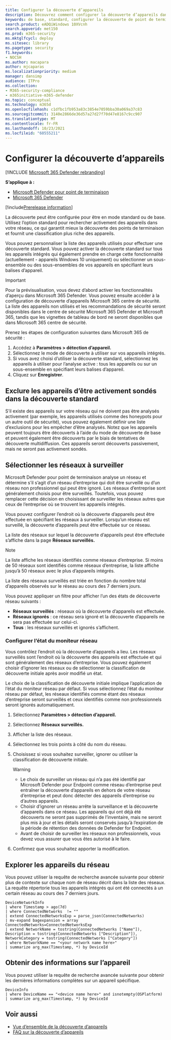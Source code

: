 ```yaml
---
title: Configurer la découverte d’appareils
description: Découvrez comment configurer la découverte d’appareils dans Microsoft 365 Defender à l’aide de la découverte standard ou de base
keywords: de base, standard, configurer la découverte de point de terminaison, la découverte d’appareils
search.product: eADQiWindows 10XVcnh
search.appverid: met150
ms.prod: m365-security
ms.mktglfcycl: deploy
ms.sitesec: library
ms.pagetype: security
f1.keywords:
- NOCSH
ms.author: macapara
author: mjcaparas
ms.localizationpriority: medium
manager: dansimp
audience: ITPro
ms.collection:
- M365-security-compliance
- m365initiative-m365-defender
ms.topic: conceptual
ms.technology: m365d
ms.openlocfilehash: c1dfbc1fb953a83c3854e7059bba30a069a37c83
ms.sourcegitcommit: 3140e2866de36d57a27d27f70d47e8167c9cc907
ms.translationtype: MT
ms.contentlocale: fr-FR
ms.lasthandoff: 10/23/2021
ms.locfileid: "60555211"
---
```

# <a name="configure-device-discovery"></a>Configurer la découverte d’appareils

[!INCLUDE [Microsoft 365 Defender rebranding](../../includes/microsoft-defender.md)]

**S’applique à :**
- [Microsoft Defender pour point de terminaison](https://go.microsoft.com/fwlink/p/?linkid=2146631)
- [Microsoft 365 Defender](https://go.microsoft.com/fwlink/?linkid=2118804)

[!include[Prerelease information](../../includes/prerelease.md)]

La découverte peut être configurée pour être en mode standard ou de base. Utilisez l’option standard pour rechercher activement des appareils dans votre réseau, ce qui garantit mieux la découverte des points de terminaison et fournit une classification plus riche des appareils.


Vous pouvez personnaliser la liste des appareils utilisés pour effectuer une découverte standard. Vous pouvez activer la découverte standard sur tous les appareils intégrés qui également prendre en charge cette fonctionnalité (actuellement - appareils Windows 10 uniquement) ou sélectionner un sous-ensemble ou des sous-ensembles de vos appareils en spécifiant leurs balises d’appareil.

> [!IMPORTANT]
> Pour la prévisualisation, vous devez d’abord activer les fonctionnalités d’aperçu dans Microsoft 365 Defender.
> Vous pouvez ensuite accéder à la configuration de découverte d’appareils Microsoft 365 centre de sécurité. La liste des appareils non utilisés et les recommandations de sécurité seront disponibles dans le centre de sécurité Microsoft 365 Defender et Microsoft 365, tandis que les vignettes de tableau de bord ne seront disponibles que dans Microsoft 365 centre de sécurité.

Prenez les étapes de configuration suivantes dans Microsoft 365 de sécurité :

1. Accédez à **Paramètres > détection d’appareil.**
2. Sélectionnez le mode de découverte à utiliser sur vos appareils intégrés.
3. Si vous avez choisi d’utiliser la découverte standard, sélectionnez les appareils à utiliser pour l’analyse active : tous les appareils ou sur un sous-ensemble en spécifiant leurs balises d’appareil.
4. Cliquez sur **Enregistrer**.

## <a name="exclude-devices-from-being-actively-probed-in-standard-discovery"></a>Exclure les appareils d’être activement sondés dans la découverte standard

S’il existe des appareils sur votre réseau qui ne doivent pas être analysés activement (par exemple, les appareils utilisés comme des honeypots pour un autre outil de sécurité), vous pouvez également définir une liste d’exclusions pour les empêcher d’être analysés. Notez que les appareils peuvent toujours être découverts à l’aide du mode de découverte de base et peuvent également être découverts par le biais de tentatives de découverte multidiffusion. Ces appareils seront découverts passivement, mais ne seront pas activement sondés.   

## <a name="select-networks-to-monitor"></a>Sélectionner les réseaux à surveiller

 Microsoft Defender pour point de terminaison analyse un réseau et détermine s’il s’agit d’un réseau d’entreprise qui doit être surveillé ou d’un réseau non professionnel qui peut être ignoré. Les réseaux d’entreprise sont généralement choisis pour être surveillés. Toutefois, vous pouvez remplacer cette décision en choisissant de surveiller les réseaux autres que ceux de l’entreprise où se trouvent les appareils intégrés.

Vous pouvez configurer l’endroit où la découverte d’appareils peut être effectuée en spécifiant les réseaux à surveiller. Lorsqu’un réseau est surveillé, la découverte d’appareils peut être effectuée sur ce réseau.

La liste des réseaux sur lequel la découverte d’appareils peut être effectuée s’affiche dans la page **Réseaux surveillés.**

> [!NOTE]
> La liste affiche les réseaux identifiés comme réseaux d’entreprise. Si moins de 50 réseaux sont identifiés comme réseaux d’entreprise, la liste affiche jusqu’à 50 réseaux avec le plus d’appareils intégrés. 

La liste des réseaux surveillés est triée en fonction du nombre total d’appareils observés sur le réseau au cours des 7 derniers jours.

Vous pouvez appliquer un filtre pour afficher l’un des états de découverte réseau suivants :

- **Réseaux surveillés** : réseaux où la découverte d’appareils est effectuée.
- **Réseaux ignorés** : ce réseau sera ignoré et la découverte d’appareils ne sera pas effectuée sur celui-ci.
- **Tous** : les réseaux surveillés et ignorés s’affichent.

### <a name="configure-the-network-monitor-state"></a>Configurer l’état du moniteur réseau

Vous contrôlez l’endroit où la découverte d’appareils a lieu. Les réseaux surveillés sont l’endroit où la découverte des appareils est effectuée et qui sont généralement des réseaux d’entreprise. Vous pouvez également choisir d’ignorer les réseaux ou de sélectionner la classification de découverte initiale après avoir modifié un état.

Le choix de la classification de découverte initiale implique l’application de l’état du moniteur réseau par défaut. Si vous sélectionnez l’état du moniteur réseau par défaut, les réseaux identifiés comme étant des réseaux d’entreprise seront surveillés et ceux identifiés comme non professionnels seront ignorés automatiquement.

1. Sélectionnez **Paramètres > détection d’appareil.**
2. Sélectionnez **Réseaux surveillés.**
3. Afficher la liste des réseaux.
4. Sélectionnez les trois points à côté du nom du réseau.
5. Choisissez si vous souhaitez surveiller, ignorer ou utiliser la classification de découverte initiale.

    > [!WARNING]
    >
    > - Le choix de surveiller un réseau qui n’a pas été identifié par Microsoft Defender pour Endpoint comme réseau d’entreprise peut entraîner la découverte d’appareils en dehors de votre réseau d’entreprise et peut donc détecter des appareils d’entreprise ou d’autres appareils.
    > - Choisir d’ignorer un réseau arrête la surveillance et la découverte d’appareils dans ce réseau. Les appareils qui ont déjà été découverts ne seront pas supprimés de l’inventaire, mais ne seront plus mis à jour et les détails seront conservés jusqu’à l’expiration de la période de rétention des données de Defender for Endpoint.
    > - Avant de choisir de surveiller les réseaux non professionnels, vous devez vous assurer que vous êtes autorisé à le faire. <br>

6. Confirmez que vous souhaitez apporter la modification.

## <a name="explore-devices-in-the-network"></a>Explorer les appareils du réseau

Vous pouvez utiliser la requête de recherche avancée suivante pour obtenir plus de contexte sur chaque nom de réseau décrit dans la liste des réseaux. La requête répertorie tous les appareils intégrés qui ont été connectés à un certain réseau au cours des 7 derniers jours.

```kusto
DeviceNetworkInfo
| where Timestamp > ago(7d)
| where ConnectedNetworks  != ""
| extend ConnectedNetworksExp = parse_json(ConnectedNetworks)
| mv-expand bagexpansion = array ConnectedNetworks=ConnectedNetworksExp
| extend NetworkName = tostring(ConnectedNetworks ["Name"]), Description = tostring(ConnectedNetworks ["Description"]), NetworkCategory = tostring(ConnectedNetworks ["Category"])
| where NetworkName == "<your network name here>"
| summarize arg_max(Timestamp, *) by DeviceId
```

## <a name="get-information-on-device"></a>Obtenir des informations sur l’appareil

Vous pouvez utiliser la requête de recherche avancée suivante pour obtenir les dernières informations complètes sur un appareil spécifique.

```kusto
DeviceInfo
| where DeviceName == "<device name here>" and isnotempty(OSPlatform)
| summarize arg_max(Timestamp, *) by DeviceId
```

## <a name="see-also"></a>Voir aussi

- [Vue d’ensemble de la découverte d’appareils](device-discovery.md)
- [FAQ sur la découverte d’appareils](device-discovery-faq.md)
